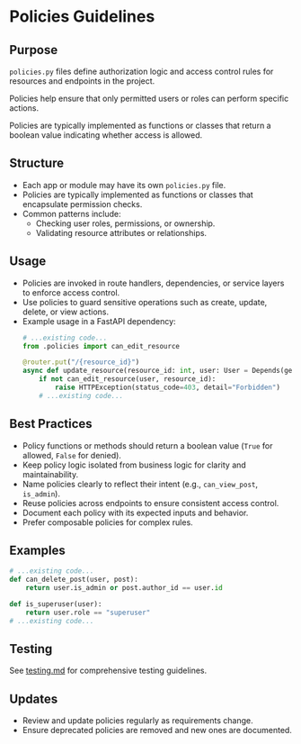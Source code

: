 # Policies Guidelines

## Purpose

`policies.py` files define authorization logic and access control rules for resources and endpoints in the project.

Policies help ensure that only permitted users or roles can perform specific actions.

Policies are typically implemented as functions or classes that return a boolean value indicating whether access is allowed.

## Structure

- Each app or module may have its own `policies.py` file.
- Policies are typically implemented as functions or classes that encapsulate permission checks.
- Common patterns include:
  - Checking user roles, permissions, or ownership.
  - Validating resource attributes or relationships.

## Usage

- Policies are invoked in route handlers, dependencies, or service layers to enforce access control.
- Use policies to guard sensitive operations such as create, update, delete, or view actions.
- Example usage in a FastAPI dependency:
  ```python
  # ...existing code...
  from .policies import can_edit_resource

  @router.put("/{resource_id}")
  async def update_resource(resource_id: int, user: User = Depends(get_current_user)):
      if not can_edit_resource(user, resource_id):
          raise HTTPException(status_code=403, detail="Forbidden")
      # ...existing code...
  ```

## Best Practices

- Policy functions or methods should return a boolean value (`True` for allowed, `False` for denied).
- Keep policy logic isolated from business logic for clarity and maintainability.
- Name policies clearly to reflect their intent (e.g., `can_view_post`, `is_admin`).
- Reuse policies across endpoints to ensure consistent access control.
- Document each policy with its expected inputs and behavior.
- Prefer composable policies for complex rules.

## Examples

```python
# ...existing code...
def can_delete_post(user, post):
    return user.is_admin or post.author_id == user.id

def is_superuser(user):
    return user.role == "superuser"
# ...existing code...
```

## Testing

See [testing.md](testing.md) for comprehensive testing guidelines.

## Updates

- Review and update policies regularly as requirements change.
- Ensure deprecated policies are removed and new ones are documented.

